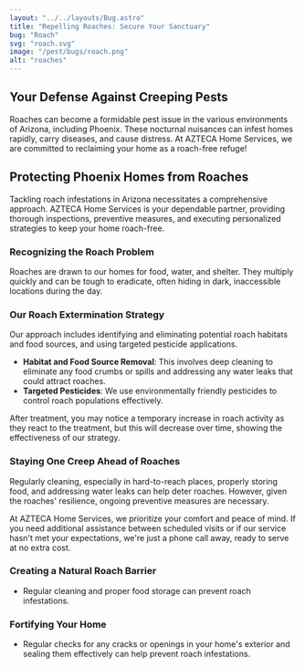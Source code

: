 ```yaml
---
layout: "../../layouts/Bug.astro"
title: "Repelling Roaches: Secure Your Sanctuary"
bug: "Roach"
svg: "roach.svg"
image: "/pest/bugs/roach.png"
alt: "roaches"
---
```


## Your Defense Against Creeping Pests

Roaches can become a formidable pest issue in the various environments of Arizona, including Phoenix. These nocturnal nuisances can infest homes rapidly, carry diseases, and cause distress. At AZTECA Home Services, we are committed to reclaiming your home as a roach-free refuge!

## Protecting Phoenix Homes from Roaches

Tackling roach infestations in Arizona necessitates a comprehensive approach. AZTECA Home Services is your dependable partner, providing thorough inspections, preventive measures, and executing personalized strategies to keep your home roach-free.

### Recognizing the Roach Problem

Roaches are drawn to our homes for food, water, and shelter. They multiply quickly and can be tough to eradicate, often hiding in dark, inaccessible locations during the day.

### Our Roach Extermination Strategy

Our approach includes identifying and eliminating potential roach habitats and food sources, and using targeted pesticide applications.

- **Habitat and Food Source Removal**: This involves deep cleaning to eliminate any food crumbs or spills and addressing any water leaks that could attract roaches.
- **Targeted Pesticides**: We use environmentally friendly pesticides to control roach populations effectively.

After treatment, you may notice a temporary increase in roach activity as they react to the treatment, but this will decrease over time, showing the effectiveness of our strategy.

### Staying One Creep Ahead of Roaches

Regularly cleaning, especially in hard-to-reach places, properly storing food, and addressing water leaks can help deter roaches. However, given the roaches' resilience, ongoing preventive measures are necessary.

At AZTECA Home Services, we prioritize your comfort and peace of mind. If you need additional assistance between scheduled visits or if our service hasn't met your expectations, we're just a phone call away, ready to serve at no extra cost.

### Creating a Natural Roach Barrier

- Regular cleaning and proper food storage can prevent roach infestations.

### Fortifying Your Home

- Regular checks for any cracks or openings in your home's exterior and sealing them effectively can help prevent roach infestations.

